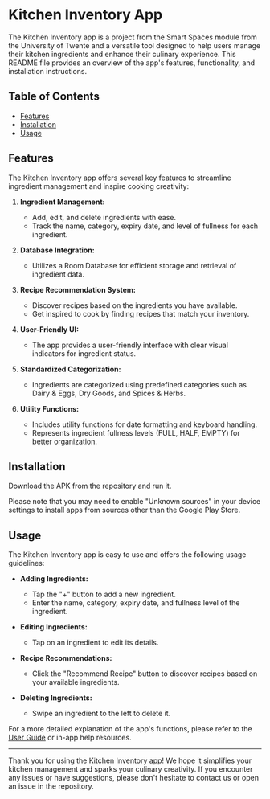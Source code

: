 # Kitchen Inventory App

The Kitchen Inventory app is a project from the Smart Spaces module from the University of Twente and a versatile tool designed to help users manage their kitchen ingredients and enhance their culinary experience. This README file provides an overview of the app's features, functionality, and installation instructions.

## Table of Contents
- [Features](#features)
- [Installation](#installation)
- [Usage](#usage)

## Features
The Kitchen Inventory app offers several key features to streamline ingredient management and inspire cooking creativity:

1. **Ingredient Management:**
   - Add, edit, and delete ingredients with ease.
   - Track the name, category, expiry date, and level of fullness for each ingredient.

2. **Database Integration:**
   - Utilizes a Room Database for efficient storage and retrieval of ingredient data.

3. **Recipe Recommendation System:**
   - Discover recipes based on the ingredients you have available.
   - Get inspired to cook by finding recipes that match your inventory.

4. **User-Friendly UI:**
   - The app provides a user-friendly interface with clear visual indicators for ingredient status.

5. **Standardized Categorization:**
   - Ingredients are categorized using predefined categories such as Dairy & Eggs, Dry Goods, and Spices & Herbs.

6. **Utility Functions:**
   - Includes utility functions for date formatting and keyboard handling.
   - Represents ingredient fullness levels (FULL, HALF, EMPTY) for better organization.

## Installation
Download the APK from the repository and run it.

Please note that you may need to enable "Unknown sources" in your device settings to install apps from sources other than the Google Play Store.

## Usage
The Kitchen Inventory app is easy to use and offers the following usage guidelines:

- **Adding Ingredients:**
  - Tap the "+" button to add a new ingredient.
  - Enter the name, category, expiry date, and fullness level of the ingredient.

- **Editing Ingredients:**
  - Tap on an ingredient to edit its details.

- **Recipe Recommendations:**
  - Click the "Recommend Recipe" button to discover recipes based on your available ingredients.

- **Deleting Ingredients:**
  - Swipe an ingredient to the left to delete it.

For a more detailed explanation of the app's functions, please refer to the [User Guide](#link-to-user-guide) or in-app help resources.


---

Thank you for using the Kitchen Inventory app! We hope it simplifies your kitchen management and sparks your culinary creativity. If you encounter any issues or have suggestions, please don't hesitate to contact us or open an issue in the repository.
